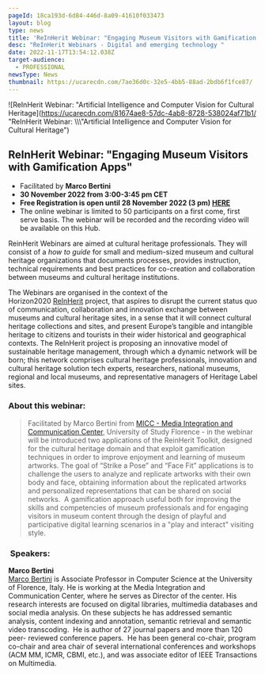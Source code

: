 ```yaml
---
pageId: 18ca193d-6d84-446d-8a09-41610f033473
layout: blog
type: news
title: 'ReInHerit Webinar: "Engaging Museum Visitors with Gamification Apps"'
desc: "ReInHerit Webinars - Digital and emerging technology "
date: 2022-11-17T13:54:12.038Z
target-audience:
  - PROFESSIONAL
newsType: News
thumbnail: https://ucarecdn.com/7ae36d0c-32e5-4bb5-88ad-2bdb6f1fce87/
---
```

![ReInHerit Webinar: "Artificial Intelligence and Computer Vision for Cultural Heritage](https://ucarecdn.com/81674ae8-57dc-4ab8-8728-538024af71b1/ "ReInHerit Webinar: \\\\\\"Artificial Intelligence and Computer Vision for Cultural Heritage")

## ReInHerit Webinar: "Engaging Museum Visitors with Gamification Apps"

* Facilitated by **Marco Bertini** 
* **30 November 2022 from 3:00-3:45 pm CET**
* **Free Registration is open until 28 November 2022 (3 pm) [HERE](https://docs.google.com/forms/d/e/1FAIpQLSfGgyQ-iVKTSjYWu947IKZ1075vCxXA9fcTnnyAOMKSPjuiSw/viewform)**
* The online webinar is limited to 50 participants on a first come, first serve basis. The webinar will be recorded and the recording video will be available on this Hub.[](http://www.reinherit-hub.eu/)

ReinHerit Webinars are aimed at cultural heritage professionals. They will consist of a *how to guide* for small and medium-sized museum and cultural heritage organizations that documents processes, provides instruction, technical requirements and best practices for co-creation and collaboration between museums and cultural heritage institutions.

The Webinars are organised in the context of the  Horizon2020 [ReInHerit](https://www.reinherit.eu) project, that aspires to disrupt the current status quo of communication, collaboration and innovation exchange between museums and cultural heritage sites, in a sense that it will connect cultural heritage collections and sites, and present Europe’s tangible and intangible heritage to citizens and tourists in their wider historical and geographical contexts. The ReInHerit project is proposing an innovative model of sustainable heritage management, through which a dynamic network will be born; this network comprises cultural heritage professionals, innovation and cultural heritage solution tech experts, researchers, national museums, regional and local museums, and representative managers of Heritage Label sites. 

### About this webinar:

> Facilitated by Marco Bertini from [MICC - Media Integration and Communication Center](https://www.micc.unifi.it), University of Study Florence - in the webinar will be introduced two applications of the ReinHerit Toolkit, designed for the cultural heritage domain and that exploit gamification techniques in order to improve enjoyment and learning of museum artworks. The goal of “Strike a Pose” and “Face Fit” applications is to challenge the users to analyze and replicate artworks with their own body and face,  obtaining information about the replicated artworks and personalized representations that can be shared on social networks.  A gamification approach useful both for improving the skills and competencies of museum professionals and for engaging visitors in museum content through the design of playful and participative digital learning scenarios in a "play and interact" visiting style.

###  Speakers:

**Marco Bertini**\
[Marco Bertini](https://www.micc.unifi.it/people/marco-bertini/) is Associate Professor in Computer Science at the University of Florence, Italy. He is working at the Media Integration and Communication Center, where he serves as Director of the center. His research interests are focused on digital libraries, multimedia databases and social media analysis. On these subjects he has addressed semantic analysis, content indexing and annotation, semantic retrieval and semantic video transcoding.  He is author of 27 journal papers and more than 120 peer- reviewed conference papers.  He has been general co-chair, program co-chair and area chair of several international conferences and workshops (ACM MM, ICMR, CBMI, etc.), and was associate editor of IEEE Transactions on Multimedia.
